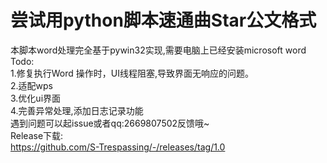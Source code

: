# 尝试用python脚本速通曲Star公文格式
本脚本word处理完全基于pywin32实现,需要电脑上已经安装microsoft word  
Todo:  
1.修复执行Word 操作时，UI线程阻塞,导致界面无响应的问题。  
2.适配wps  
3.优化ui界面  
4.完善异常处理,添加日志记录功能  
遇到问题可以起issue或者qq:2669807502反馈哦~  
Release下载:  
https://github.com/S-Trespassing/-/releases/tag/1.0
